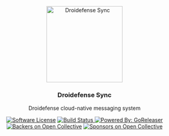 <p align="center">
  <img alt="Droidefense Sync" src="https://avatars1.githubusercontent.com/u/22367829?s=400&u=7cd7357fdd34008b7a77a8e560f8f2adc26174ba&v=4" width="200px"></img>
  <h3 align="center"><b>Droidefense Sync</b></h3>
  <p align="center">Droidefense cloud-native messaging system</p>
</p>

<p align="center">
    <a href="https://github.com/zerjioang/api.droidefense/releases/latest">
    <a href="/LICENSE"><img alt="Software License" src="https://img.shields.io/badge/license-MIT-brightgreen.svg?style=flat-square"></a>
    <a href="https://travis-ci.com/zerjioang/Droidefense">
      <img alt="Build Status" src="https://travis-ci.com/zerjioang/api.droidefense.svg?token=RiWGQvbiZYFufGybxvhU&branch=master">
    </a>
    <a href="https://github.com/zerjioang/api.droidefense">
      <img alt="Powered By: GoReleaser" src="https://img.shields.io/badge/powered%20by-goreleaser-green.svg?style=flat-square"></a>
    <a href="https://opencollective.com/auditnet/backers/">
      <img alt="Backers on Open Collective" src="https://opencollective.com/auditnet/backers/badge.svg?style=flat-square"></a>
    <a href="https://opencollective.com/auditnet/sponsors/">
      <img alt="Sponsors on Open Collective" src="https://opencollective.com/auditnet/sponsors/badge.svg?style=flat-square">      </a>
</p>
